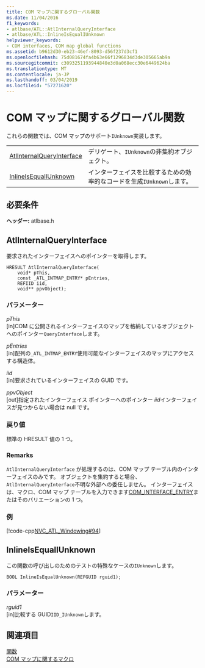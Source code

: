 ```yaml
---
title: COM マップに関するグローバル関数
ms.date: 11/04/2016
f1_keywords:
- atlbase/ATL::AtlInternalQueryInterface
- atlbase/ATL::InlineIsEqualIUnknown
helpviewer_keywords:
- COM interfaces, COM map global functions
ms.assetid: b9612d30-eb23-46ef-8093-d56f237d3cf1
ms.openlocfilehash: 75d081674fa4b63e66f1296834d3de305665ab9a
ms.sourcegitcommit: c3093251193944840e3d0a068ecc30e6449624ba
ms.translationtype: MT
ms.contentlocale: ja-JP
ms.lasthandoff: 03/04/2019
ms.locfileid: "57271620"
---
```

# <a name="com-map-global-functions"></a>COM マップに関するグローバル関数

これらの関数では、COM マップのサポート`IUnknown`実装します。

|||
|-|-|
|[AtlInternalQueryInterface](#atlinternalqueryinterface)|デリゲート、`IUnknown`の非集約オブジェクト。|
|[InlineIsEqualIUnknown](#inlineisequaliunknown)|インターフェイスを比較するための効率的なコードを生成`IUnknown`します。|

## <a name="requirements"></a>必要条件

**ヘッダー:** atlbase.h

##  <a name="atlinternalqueryinterface"></a>  AtlInternalQueryInterface

要求されたインターフェイスへのポインターを取得します。

```
HRESULT AtlInternalQueryInterface(
    void* pThis,
    const _ATL_INTMAP_ENTRY* pEntries,
    REFIID iid,
    void** ppvObject);
```

### <a name="parameters"></a>パラメーター

*pThis*<br/>
[in]COM に公開されるインターフェイスのマップを格納しているオブジェクトへのポインター`QueryInterface`します。

*pEntries*<br/>
[in]配列の`_ATL_INTMAP_ENTRY`使用可能なインターフェイスのマップにアクセスする構造体。

*iid*<br/>
[in]要求されているインターフェイスの GUID です。

*ppvObject*<br/>
[out]指定されたインターフェイス ポインターへのポインター *iid*インターフェイスが見つからない場合は null です。

### <a name="return-value"></a>戻り値

標準の HRESULT 値の 1 つ。

### <a name="remarks"></a>Remarks

`AtlInternalQueryInterface` が処理するのは、COM マップ テーブル内のインターフェイスのみです。 オブジェクトを集約すると場合、`AtlInternalQueryInterface`不明な外部への委任しません。 インターフェイスは、マクロ、COM マップ テーブルを入力できます[COM_INTERFACE_ENTRY](com-interface-entry-macros.md#com_interface_entry)またはそのバリエーションの 1 つ。

### <a name="example"></a>例

[!code-cpp[NVC_ATL_Windowing#94](../../atl/codesnippet/cpp/com-map-global-functions_1.cpp)]

##  <a name="inlineisequaliunknown"></a>  InlineIsEqualIUnknown

この関数の呼び出しのためのテストの特殊なケースの`IUnknown`します。

```
BOOL InlineIsEqualUnknown(REFGUID rguid1);
```

### <a name="parameters"></a>パラメーター

*rguid1*<br/>
[in]比較する GUID`IID_IUnknown`します。

## <a name="see-also"></a>関連項目

[関数](../../atl/reference/atl-functions.md)<br/>
[COM マップに関するマクロ](../../atl/reference/com-map-macros.md)
